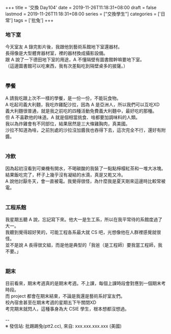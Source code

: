 +++
title = '交換 Day104'
date = 2019-11-26T11:18:31+08:00
draft = false
lastmod = 2019-11-26T11:18:31+08:00
series = ["交換學生"]
categories = ['日常']
tags = ['批兔']
+++
### 地下室 
今天室友 A 錄完影片後，我跟他到藝術系館地下室還器材。<br>
長得像是大型體育器材室，裡的器材換成攝影設備。<br>
跟 A 說了一下德田地下室的用途，A 不懂隔壁有圖書館幹嘛要地下室。<br>
（這邊圖書館可以吃東西，我有次差點吃到隔壁桌多的披薩。）<br>
<br>
### 學餐 
A 請我吃跟上次不一樣的學餐，是一份一份，不能玩食物。<br>
A 吃起司義大利麵，我吃炸雞配沙拉，因為 A 是亞洲人，所以我們可以互吃XD<br>
義大利麵很普通，就是我之前吃的四種活動免費義大利麵中，最好吃的那種。<br>
但 A 不喜歡他的味道。A 就是個相當挑食、啥都要加調味料的人類。<br>
我以為炸雞會有不同部位，結果居然是三大條雞胸肉，真美國。<br>
沙拉不知道為啥，之前別處的沙拉沒加醬我也吞得下去，這次完全不行，還好有附醬。<br>
<br>
### 冷飲 
因為起初沒看到可樂機有開水，不喝碳酸的我裝了一點點檸檬紅茶和一堆大冰塊。<br>
結果飯吃完了，杯子上幾乎沒有凝結的水滴，真是又乾又冷。<br>
A 說他討厭冬天，會一直被電。我覺得很怪，為什麼我是夏天剛來這邊時比較常被電。<br>
<br>
### 工程系館 
我星期五聽 A 說，忘記寫下來。他大一是生工系，所以在我平常待的系館度過了大一。<br>
我聽到覺得超好笑的，可能工程各系最大就 CS 吧，光想像他在人群裡感覺就很怪。<br>
並不是說 A 長得很文組，而是他是典型的「我爸（是工程師）要我當工程師，我不要。」<br>
<br>
### 期末 
目前看來，期末考週真的是期末考週。不上課，每個上課時段會對應到一個期末考時段。<br>
而 project 都會在期末結束，不論是我還是藝術系好室友們。<br>
校內宿舍甚至在期末考週的星期五下午關閉XD<br>
考完期末就閃人，這種事身為大 CSIE 學生，根本想都沒想過。<br>
<br>
--<br>
※ 發信站: 批踢踢兔(ptt2.cc), 來自: xxx.xxx.xxx.xxx (美國)<br>
